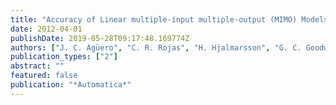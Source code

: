 ```yaml
---
title: "Accuracy of Linear multiple-input multiple-output (MIMO) Models obtained by Maximum Likelihood Estimation"
date: 2012-04-01
publishDate: 2019-05-28T09:17:48.169774Z
authors: ["J. C. Agüero", "C. R. Rojas", "H. Hjalmarsson", "G. C. Goodwin"]
publication_types: ["2"]
abstract: ""
featured: false
publication: "*Automatica*"
---
```


